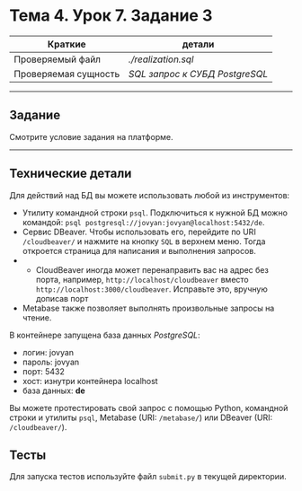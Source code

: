 # Тема 4. Урок 7. Задание 3

| Краткие | детали |
| --- | --- |
| Проверяемый файл     | *./realization.sql*            |
| Проверяемая сущность | *SQL запрос к СУБД PostgreSQL* |

- - -

## Задание

Смотрите условие задания на платформе.

---

## Технические детали

Для действий над БД вы можете использовать любой из инструментов:
- Утилиту командной строки `psql`. Подключиться к нужной БД можно командой: `psql postgresql://jovyan:jovyan@localhost:5432/de`.
- Сервис DBeaver. Чтобы использовать его, перейдите по URI `/cloudbeaver/` и нажмите на кнопку `SQL` в верхнем меню. Тогда откроется страница для написания и выполнения запросов.
- - CloudBeaver иногда может перенаправить вас на адрес без порта, например, `http://localhost/cloudbeaver` вместо `http://localhost:3000/cloudbeaver`. Исправьте это, вручную дописав порт
- Metabase также позволяет выполнять произвольные запросы на чтение.

В контейнере запущена база данных *PostgreSQL*:
- логин: jovyan
- пароль: jovyan
- порт: 5432
- хост: изнутри контейнера localhost
- база данных: **de**

Вы можете протестировать свой запрос с помощью Python, командной строки и утилиты `psql`, Metabase (URI: `/metabase/`) или DBeaver (URI: `/cloudbeaver/`).

## Тесты

Для запуска тестов используйте файл `submit.py` в текущей директории.
